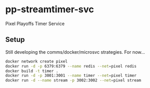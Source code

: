 # pp-streamtimer-svc
Pixel Playoffs Timer Service

## Setup
Still developing the comms/docker/microsvc strategies. For now...

```bash
docker network create pixel
docker run -d -p 6379:6379 --name redis --net=pixel redis
docker build -t timer .
docker run -d -p 3001:3001 --name timer --net=pixel timer
docker run -d --name stream -p 3002:3002 --net=pixel stream

```